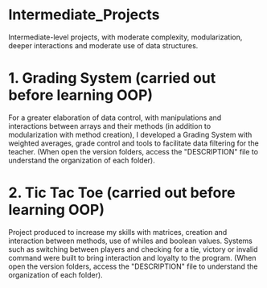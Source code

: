 # Intermediate_Projects
Intermediate-level projects, with moderate complexity, modularization, deeper interactions and moderate use of data structures.

# 1. Grading System (carried out before learning OOP)

For a greater elaboration of data control, with manipulations and interactions between arrays and their methods (in addition to modularization with method creation), I developed a Grading System with weighted averages, grade control and tools to facilitate data filtering for the teacher.
(When open the version folders, access the "DESCRIPTION" file to understand the organization of each folder).

# 2. Tic Tac Toe (carried out before learning OOP)

Project produced to increase my skills with matrices, creation and interaction between methods, use of whiles and boolean values. Systems such as switching between players and checking for a tie, victory or invalid command were built to bring interaction and loyalty to the program.
(When open the version folders, access the "DESCRIPTION" file to understand the organization of each folder).
